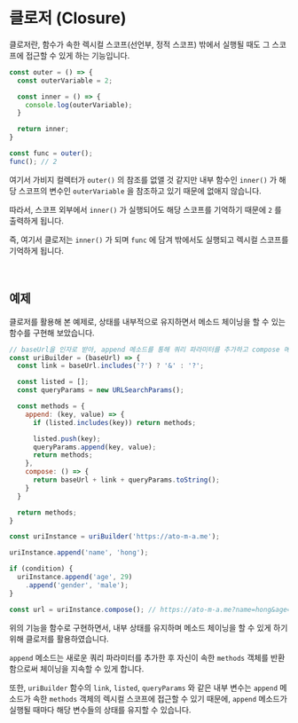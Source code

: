# 클로저 (Closure)

클로저란, 함수가 속한 렉시컬 스코프(선언부, 정적 스코프) 밖에서 실행될 때도 그 스코프에 접근할 수 있게 하는 기능입니다.

```javascript
const outer = () => {
  const outerVariable = 2;

  const inner = () => {
    console.log(outerVariable);
  }

  return inner;
}

const func = outer();
func(); // 2
```

여기서 가비지 컬렉터가 `outer()` 의 참조를 없앨 것 같지만 내부 함수인 `inner()` 가 해당 스코프의 변수인 `outerVariable` 을 참조하고 있기 때문에
없애지 않습니다.

따라서, 스코프 외부에서 `inner()` 가 실행되어도 해당 스코프를 기억하기 때문에 `2` 를 출력하게 됩니다.

즉, 여기서 클로저는 `inner()` 가 되며 `func` 에 담겨 밖에서도 실행되고 렉시컬 스코프를 기억하게 됩니다.

<br>

## 예제

클로저를 활용해 본 예제로, 상태를 내부적으로 유지하면서 메소드 체이닝을 할 수 있는 함수를 구현해 보았습니다.

```javascript
// baseUrl을 인자로 받아, append 메소드를 통해 쿼리 파라미터를 추가하고 compose 메소드를 통해 완성된 url을 반환하는 함수 입니다.
const uriBuilder = (baseUrl) => {
  const link = baseUrl.includes('?') ? '&' : '?';

  const listed = [];
  const queryParams = new URLSearchParams();

  const methods = {
    append: (key, value) => {
      if (listed.includes(key)) return methods;

      listed.push(key);
      queryParams.append(key, value);
      return methods;
    },
    compose: () => {
      return baseUrl + link + queryParams.toString();
    }
  }

  return methods;
}

const uriInstance = uriBuilder('https://ato-m-a.me');

uriInstance.append('name', 'hong');

if (condition) {
  uriInstance.append('age', 29)
    .append('gender', 'male');
}

const url = uriInstance.compose(); // https://ato-m-a.me?name=hong&age=29&gender=mail
```

위의 기능을 함수로 구현하면서, 내부 상태를 유지하며 메소드 체이닝을 할 수 있게 하기 위해 클로저를 활용하였습니다.

`append` 메소드는 새로운 쿼리 파라미터를 추가한 후 자신이 속한 `methods` 객체를 반환함으로써 체이닝을 지속할 수 있게 합니다.

또한, `uriBuilder` 함수의 `link`, `listed`, `queryParams` 와 같은 내부 변수는 `append` 메소드가 속한 `methods` 객체의 렉시컬 스코프에
접근할 수 있기 때문에, `append` 메소드가 실행될 때마다 해당 변수들의 상태를 유지할 수 있습니다.

